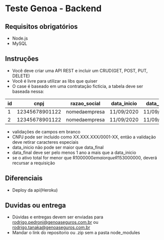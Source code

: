 # Teste Genoa - Backend

## Requisitos obrigatórios

- Node.js
- MySQL

## Instruções

- Você deve criar uma API REST e incluir um CRUD(GET, POST, PUT, DELETE)
- Você é livre para utilizar as libs que quiser
- O case é baseado em uma contratação ficticia, a tabela deve ser baseada nessa:

id | cnpj            | razao_social  | data_inicio | data_final | ativo_total 
-- | --------------- | ------------  | ----------- | ---------- | -----------
1  | 12345678901122  | nomedaempresa | 11/09/2020  | 11/09/2021 | R$1500000
2  | 12345678901122  | nomedaempresa | 11/09/2020  | 11/09/2021 | R$1500000

* validações de campos em branco
* CNPJ pode ser incluido como XX.XXX.XXX/0001-XX, então a validação deve retirar caracteres especiais
* data_inicio não pode ser maior que data_final
* data_final deve ser pelo menos 1 ano a mais que a data_inicio
* se o ativo total for menor que R$1000000 e maior que R$153000000, deverá recursar a requisição

## Diferenciais 

* Deploy da api(Heroku)

## Duvidas ou entrega

* Dúvidas e entregas devem ser enviadas para rodrigo.pedroni@genoaseguros.com.br ou rodrigo.tanaka@genoaseguros.com.br
* Mandar o link do repositorio ou .zip sem a pasta node_modules
